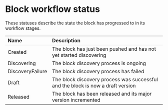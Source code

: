 # Block workflow status

These statuses describe the state the block has progressed to in its workflow stages.

| Name             | Description                                                                     |
| :--------------- | :------------------------------------------------------------------------------ |
| Created          | The block has just been pushed and has not yet started discovering              |           
| Discovering      | The block discovery process is ongoing                                          |
| DiscoveryFailure | The block discovery process has failed                                          |
| Draft            | The block discovery process was successful and the block is now a draft version |
| Released         | The block has been released and its major version incremented                   |

